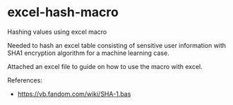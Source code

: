 # excel-hash-macro
Hashing values using excel macro

Needed to hash an excel table consisting of sensitive user information with SHA1 encryption algorithm for a machine learning case.

Attached an excel file to guide on how to use the macro with excel.

References: 
* https://vb.fandom.com/wiki/SHA-1.bas


